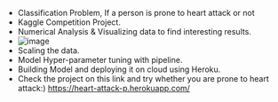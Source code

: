 - Classification Problem, If a person is prone to heart attack or not
- Kaggle Competition Project.
- Numerical Analysis & Visualizing data to find interesting results.
- ![image](https://user-images.githubusercontent.com/32816737/126911501-4d892f79-0a7c-4af3-a528-963c94bc33c4.png)
- Scaling the data.
- Model Hyper-parameter tuning with pipeline.
- Building Model and deploying it on cloud using Heroku.
- Check the project on this link and try whether you are prone to heart attack:) https://heart-attack-p.herokuapp.com/
